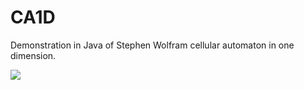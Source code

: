 # CA1D
Demonstration in Java of Stephen Wolfram cellular automaton in one dimension.

<img src="https://i.imgur.com/UvbEmQL.png"/>
